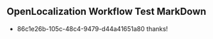 ## OpenLocalization Workflow Test MarkDown
* 86c1e26b-105c-48c4-9479-d44a41651a80 thanks!

<!--HONumber=Jul16_HO3-->


